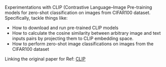 Experimentations with CLIP (Contrastive Language–Image Pre-training models for zero-shot classification on images from CIFAR100 dataset.
Specifically, tackle things like:
- How to download and run pre-trained CLIP models
- How to calculate the cosine similarity between arbitrary image and text inputs pairs by projecting them to CLIP embedding space.
- How to perform zero-shot image classifications on images from the CIFAR100 dataset

  
Linking the original paper for Ref: [CLIP](https://arxiv.org/abs/2103.00020)

